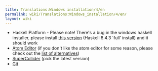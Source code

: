 ```yaml
---
title: Translations:Windows installation/4/en
permalink: wiki/Translations:Windows_installation/4/en/
layout: wiki
---
```


-   Haskell Platform - Please note! There's a bug in the windows haskell
    installer, please install [this
    version](https://www.haskell.org/platform/download/8.4.3/HaskellPlatform-8.4.3-full-x86_64-setup.exe)
    (Haskell 8.4.3 'full' install) and it should work
-   [Atom Editor](https://atom.io/) (if you don't like the atom editor
    for some reason, please check out the [list of
    alternatives](/wiki/List_of_tidal_editors "wikilink"))
-   [SuperCollider](http://supercollider.github.io/download) (pick the
    latest version)
-   [Git](https://git-scm.com/)
